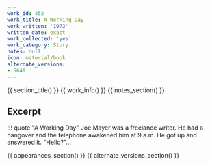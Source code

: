 ```yaml
---
work_id: 452
work_title: A Working Day
work_written: '1972'
written_date: exact
work_collected: 'yes'
work_category: Story
notes: null
icon: material/book
alternate_versions:
- 5649
---
```


{{ section_title() }}
{{ work_info() }}
{{ notes_section() }}
## Excerpt
!!! quote "A Working Day"
    Joe Mayer was a freelance writer. He had a hangover and the telephone awakened him at 9 a.m. He got up and answered it. "Hello?"...

{{ appearances_section() }}
{{ alternate_versions_section() }}